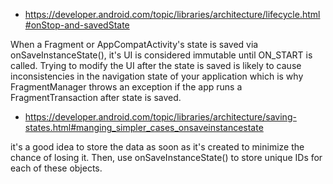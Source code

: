 - https://developer.android.com/topic/libraries/architecture/lifecycle.html#onStop-and-savedState

When a Fragment or AppCompatActivity's state is saved via onSaveInstanceState(), it's UI is considered immutable until ON_START is called. Trying to modify the UI after the state is saved is likely to cause inconsistencies in the navigation state of your application which is why FragmentManager throws an exception if the app runs a FragmentTransaction after state is saved.

- https://developer.android.com/topic/libraries/architecture/saving-states.html#manging_simpler_cases_onsaveinstancestate

it's a good idea to store the data as soon as it's created to minimize the chance of losing it. Then, use onSaveInstanceState() to store unique IDs for each of these objects.
